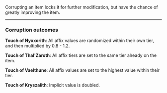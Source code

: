 Corrupting an item locks it for further modification, but have the chance of greatly improving the item.
___
### Corruption outcomes
**Touch of Nyxxorith**:
All affix values are randomized within their own tier, and then multiplied by 0.8 - 1.2.

**Touch of Thal'Zaroth**:
All affix tiers are set to the same tier already on the item.

**Touch of Vaelthune**:
All affix values are set to the highest value within their tier.

**Touch of Kryszalith**:
Implicit value is doubled.
